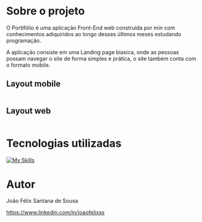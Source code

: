 # Sobre o projeto

O Portifólio é uma aplicação Front-End web construída por min com conhecimentos adiquiridos ao longo desses últimos meses estudando programação.

A aplicação consiste em uma Landing page biasica, onde as pessoas possam navegar o site de forma simples e prática, o site também conta com o formato mobile.

## Layout mobile
<div>
  <img>
</di>      

## Layout web
<div>
  <img>
</di>    

# Tecnologias utilizadas
[![My Skills](https://skillicons.dev/icons?i=git,github,html,css)](https://skillicons.dev)

# Autor

João Félix Santana de Sousa

https://www.linkedin.com/in/joaofelixss
